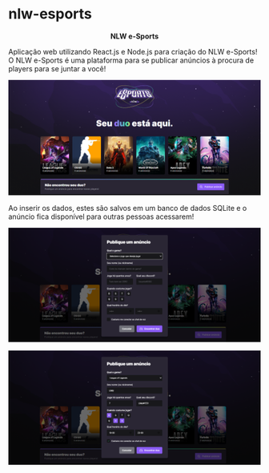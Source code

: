 # nlw-esports
**<p align="center"> NLW e-Sports </p>**
Aplicação web utilizando React.js e Node.js para criação do NLW e-Sports! 
O NLW e-Sports é uma plataforma para se publicar anúncios à procura de players para se juntar a você!
<p align="center"> <img src="./Screenshot_1.png"> </p>
Ao inserir os dados, estes são salvos em um banco de dados SQLite e o anúncio fica disponível para outras pessoas acessarem!
<p align="center"> <img src="./Screenshot_2.png"> </p>
<p align="center"> <img src="./Screenshot_3.png"> </p>
